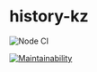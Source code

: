 # history-kz

![Node CI](https://github.com/temirKhan42/history-kz/actions/workflows/node.js.yml/badge.svg)

[![Maintainability](https://api.codeclimate.com/v1/badges/0fbd8860c7e7e79c2054/maintainability)](https://codeclimate.com/github/temirKhan42/history-kz/maintainability)
